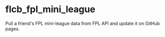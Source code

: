 # flcb_fpl_mini_league

Pull a friend's FPL mini-league data from FPL API and update it on GitHub pages.
